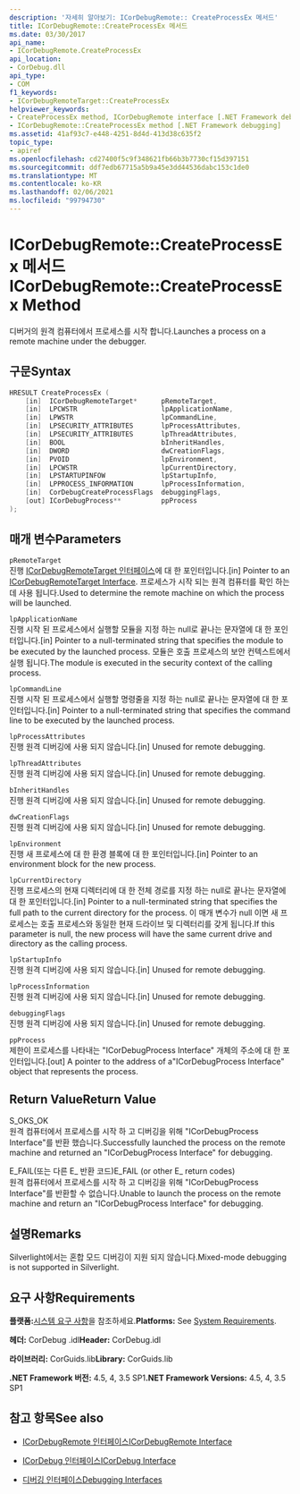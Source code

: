 ```yaml
---
description: '자세히 알아보기: ICorDebugRemote:: CreateProcessEx 메서드'
title: ICorDebugRemote::CreateProcessEx 메서드
ms.date: 03/30/2017
api_name:
- ICorDebugRemote.CreateProcessEx
api_location:
- CorDebug.dll
api_type:
- COM
f1_keywords:
- ICorDebugRemoteTarget::CreateProcessEx
helpviewer_keywords:
- CreateProcessEx method, ICorDebugRemote interface [.NET Framework debugging]
- ICorDebugRemote::CreateProcessEx method [.NET Framework debugging]
ms.assetid: 41af93c7-e448-4251-8d4d-413d38c635f2
topic_type:
- apiref
ms.openlocfilehash: cd27400f5c9f348621fb66b3b7730cf15d397151
ms.sourcegitcommit: ddf7edb67715a5b9a45e3dd44536dabc153c1de0
ms.translationtype: MT
ms.contentlocale: ko-KR
ms.lasthandoff: 02/06/2021
ms.locfileid: "99794730"
---
```

# <a name="icordebugremotecreateprocessex-method"></a><span data-ttu-id="3f2ee-103">ICorDebugRemote::CreateProcessEx 메서드</span><span class="sxs-lookup"><span data-stu-id="3f2ee-103">ICorDebugRemote::CreateProcessEx Method</span></span>

<span data-ttu-id="3f2ee-104">디버거의 원격 컴퓨터에서 프로세스를 시작 합니다.</span><span class="sxs-lookup"><span data-stu-id="3f2ee-104">Launches a process on a remote machine under the debugger.</span></span>  
  
## <a name="syntax"></a><span data-ttu-id="3f2ee-105">구문</span><span class="sxs-lookup"><span data-stu-id="3f2ee-105">Syntax</span></span>  
  
```cpp  
HRESULT CreateProcessEx (  
    [in]  ICorDebugRemoteTarget*      pRemoteTarget,  
    [in]  LPCWSTR                     lpApplicationName,  
    [in]  LPWSTR                      lpCommandLine,  
    [in]  LPSECURITY_ATTRIBUTES       lpProcessAttributes,  
    [in]  LPSECURITY_ATTRIBUTES       lpThreadAttributes,  
    [in]  BOOL                        bInheritHandles,  
    [in]  DWORD                       dwCreationFlags,  
    [in]  PVOID                       lpEnvironment,  
    [in]  LPCWSTR                     lpCurrentDirectory,  
    [in]  LPSTARTUPINFOW              lpStartupInfo,  
    [in]  LPPROCESS_INFORMATION       lpProcessInformation,  
    [in]  CorDebugCreateProcessFlags  debuggingFlags,  
    [out] ICorDebugProcess**          ppProcess  
);  
```  
  
## <a name="parameters"></a><span data-ttu-id="3f2ee-106">매개 변수</span><span class="sxs-lookup"><span data-stu-id="3f2ee-106">Parameters</span></span>  

 `pRemoteTarget`  
 <span data-ttu-id="3f2ee-107">진행 [ICorDebugRemoteTarget 인터페이스](icordebugremotetarget-interface.md)에 대 한 포인터입니다.</span><span class="sxs-lookup"><span data-stu-id="3f2ee-107">[in] Pointer to an [ICorDebugRemoteTarget Interface](icordebugremotetarget-interface.md).</span></span> <span data-ttu-id="3f2ee-108">프로세스가 시작 되는 원격 컴퓨터를 확인 하는 데 사용 됩니다.</span><span class="sxs-lookup"><span data-stu-id="3f2ee-108">Used to determine the remote machine on which the process will be launched.</span></span>  
  
 `lpApplicationName`  
 <span data-ttu-id="3f2ee-109">진행 시작 된 프로세스에서 실행할 모듈을 지정 하는 null로 끝나는 문자열에 대 한 포인터입니다.</span><span class="sxs-lookup"><span data-stu-id="3f2ee-109">[in] Pointer to a null-terminated string that specifies the module to be executed by the launched process.</span></span> <span data-ttu-id="3f2ee-110">모듈은 호출 프로세스의 보안 컨텍스트에서 실행 됩니다.</span><span class="sxs-lookup"><span data-stu-id="3f2ee-110">The module is executed in the security context of the calling process.</span></span>  
  
 `lpCommandLine`  
 <span data-ttu-id="3f2ee-111">진행 시작 된 프로세스에서 실행할 명령줄을 지정 하는 null로 끝나는 문자열에 대 한 포인터입니다.</span><span class="sxs-lookup"><span data-stu-id="3f2ee-111">[in] Pointer to a null-terminated string that specifies the command line to be executed by the launched process.</span></span>  
  
 `lpProcessAttributes`  
 <span data-ttu-id="3f2ee-112">진행 원격 디버깅에 사용 되지 않습니다.</span><span class="sxs-lookup"><span data-stu-id="3f2ee-112">[in] Unused for remote debugging.</span></span>  
  
 `lpThreadAttributes`  
 <span data-ttu-id="3f2ee-113">진행 원격 디버깅에 사용 되지 않습니다.</span><span class="sxs-lookup"><span data-stu-id="3f2ee-113">[in] Unused for remote debugging.</span></span>  
  
 `bInheritHandles`  
 <span data-ttu-id="3f2ee-114">진행 원격 디버깅에 사용 되지 않습니다.</span><span class="sxs-lookup"><span data-stu-id="3f2ee-114">[in] Unused for remote debugging.</span></span>  
  
 `dwCreationFlags`  
 <span data-ttu-id="3f2ee-115">진행 원격 디버깅에 사용 되지 않습니다.</span><span class="sxs-lookup"><span data-stu-id="3f2ee-115">[in] Unused for remote debugging.</span></span>  
  
 `lpEnvironment`  
 <span data-ttu-id="3f2ee-116">진행 새 프로세스에 대 한 환경 블록에 대 한 포인터입니다.</span><span class="sxs-lookup"><span data-stu-id="3f2ee-116">[in] Pointer to an environment block for the new process.</span></span>  
  
 `lpCurrentDirectory`  
 <span data-ttu-id="3f2ee-117">진행 프로세스의 현재 디렉터리에 대 한 전체 경로를 지정 하는 null로 끝나는 문자열에 대 한 포인터입니다.</span><span class="sxs-lookup"><span data-stu-id="3f2ee-117">[in] Pointer to a null-terminated string that specifies the full path to the current directory for the process.</span></span> <span data-ttu-id="3f2ee-118">이 매개 변수가 null 이면 새 프로세스는 호출 프로세스와 동일한 현재 드라이브 및 디렉터리를 갖게 됩니다.</span><span class="sxs-lookup"><span data-stu-id="3f2ee-118">If this parameter is null, the new process will have the same current drive and directory as the calling process.</span></span>  
  
 `lpStartupInfo`  
 <span data-ttu-id="3f2ee-119">진행 원격 디버깅에 사용 되지 않습니다.</span><span class="sxs-lookup"><span data-stu-id="3f2ee-119">[in] Unused for remote debugging.</span></span>  
  
 `lpProcessInformation`  
 <span data-ttu-id="3f2ee-120">진행 원격 디버깅에 사용 되지 않습니다.</span><span class="sxs-lookup"><span data-stu-id="3f2ee-120">[in] Unused for remote debugging.</span></span>  
  
 `debuggingFlags`  
 <span data-ttu-id="3f2ee-121">진행 원격 디버깅에 사용 되지 않습니다.</span><span class="sxs-lookup"><span data-stu-id="3f2ee-121">[in] Unused for remote debugging.</span></span>  
  
 `ppProcess`  
 <span data-ttu-id="3f2ee-122">제한이 프로세스를 나타내는 "ICorDebugProcess Interface" 개체의 주소에 대 한 포인터입니다.</span><span class="sxs-lookup"><span data-stu-id="3f2ee-122">[out] A pointer to the address of a"ICorDebugProcess Interface" object that represents the process.</span></span>  
  
## <a name="return-value"></a><span data-ttu-id="3f2ee-123">Return Value</span><span class="sxs-lookup"><span data-stu-id="3f2ee-123">Return Value</span></span>  

 <span data-ttu-id="3f2ee-124">S_OK</span><span class="sxs-lookup"><span data-stu-id="3f2ee-124">S_OK</span></span>  
 <span data-ttu-id="3f2ee-125">원격 컴퓨터에서 프로세스를 시작 하 고 디버깅을 위해 "ICorDebugProcess Interface"를 반환 했습니다.</span><span class="sxs-lookup"><span data-stu-id="3f2ee-125">Successfully launched the process on the remote machine and returned an "ICorDebugProcess Interface" for debugging.</span></span>  
  
 <span data-ttu-id="3f2ee-126">E_FAIL(또는 다른 E_ 반환 코드)</span><span class="sxs-lookup"><span data-stu-id="3f2ee-126">E_FAIL (or other E_ return codes)</span></span>  
 <span data-ttu-id="3f2ee-127">원격 컴퓨터에서 프로세스를 시작 하 고 디버깅을 위해 "ICorDebugProcess Interface"를 반환할 수 없습니다.</span><span class="sxs-lookup"><span data-stu-id="3f2ee-127">Unable to launch the process on the remote machine and return an "ICorDebugProcess Interface" for debugging.</span></span>  
  
## <a name="remarks"></a><span data-ttu-id="3f2ee-128">설명</span><span class="sxs-lookup"><span data-stu-id="3f2ee-128">Remarks</span></span>  

 <span data-ttu-id="3f2ee-129">Silverlight에서는 혼합 모드 디버깅이 지원 되지 않습니다.</span><span class="sxs-lookup"><span data-stu-id="3f2ee-129">Mixed-mode debugging is not supported in Silverlight.</span></span>  
  
## <a name="requirements"></a><span data-ttu-id="3f2ee-130">요구 사항</span><span class="sxs-lookup"><span data-stu-id="3f2ee-130">Requirements</span></span>  

 <span data-ttu-id="3f2ee-131">**플랫폼:**[시스템 요구 사항](../../get-started/system-requirements.md)을 참조하세요.</span><span class="sxs-lookup"><span data-stu-id="3f2ee-131">**Platforms:** See [System Requirements](../../get-started/system-requirements.md).</span></span>  
  
 <span data-ttu-id="3f2ee-132">**헤더:** CorDebug .idl</span><span class="sxs-lookup"><span data-stu-id="3f2ee-132">**Header:** CorDebug.idl</span></span>  
  
 <span data-ttu-id="3f2ee-133">**라이브러리:** CorGuids.lib</span><span class="sxs-lookup"><span data-stu-id="3f2ee-133">**Library:** CorGuids.lib</span></span>  
  
 <span data-ttu-id="3f2ee-134">**.NET Framework 버전:** 4.5, 4, 3.5 SP1</span><span class="sxs-lookup"><span data-stu-id="3f2ee-134">**.NET Framework Versions:** 4.5, 4, 3.5 SP1</span></span>  
  
## <a name="see-also"></a><span data-ttu-id="3f2ee-135">참고 항목</span><span class="sxs-lookup"><span data-stu-id="3f2ee-135">See also</span></span>

- [<span data-ttu-id="3f2ee-136">ICorDebugRemote 인터페이스</span><span class="sxs-lookup"><span data-stu-id="3f2ee-136">ICorDebugRemote Interface</span></span>](icordebugremote-interface.md)
- [<span data-ttu-id="3f2ee-137">ICorDebug 인터페이스</span><span class="sxs-lookup"><span data-stu-id="3f2ee-137">ICorDebug Interface</span></span>](icordebug-interface.md)

- [<span data-ttu-id="3f2ee-138">디버깅 인터페이스</span><span class="sxs-lookup"><span data-stu-id="3f2ee-138">Debugging Interfaces</span></span>](debugging-interfaces.md)
